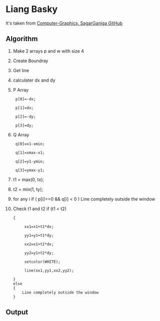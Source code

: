 # Liang Basky

It's taken from [Computer-Graphics, SagarGaniga GitHub](https://github.com/SagarGaniga/computer-graphics)

## Algorithm

1. Make 2 arrays p and w with size 4

2. Create Boundray

3. Get line

4. calculater dx and dy

5. P Array
	
		p[0]=-dx;
		
		p[1]=dx;
		
		p[2]=-dy;
		
		p[3]=dy;

6. Q Array

		q[0]=x1-xmin;
	
		q[1]=xmax-x1;
		
		q[2]=y1-ymin;
		
		q[3]=ymax-y1;

7. t1 = max(0, tx);

8. t2 = min(1, ty);

9. for any i
		if ( p[i]==0 && q[i] < 0 )
			Line completely outside the window

10. Check t1 and t2
		if (t1 < t2)
		
		{
			 
			 xx1=x1+t1*dx;
			 
			 yy1=y1+t1*dy;

			 xx2=x1+t2*dx;
			 
			 yy2=y1+t2*dy;
			 
			 setcolor(WHITE);
			 
			 line(xx1,yy1,xx2,yy2);
		
		}
		else
		{
			Line completely outside the window
		}

## Output


